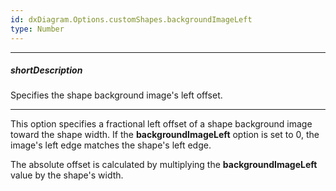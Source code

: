 ```yaml
---
id: dxDiagram.Options.customShapes.backgroundImageLeft
type: Number
---
```

---
##### shortDescription
Specifies the shape background image's left offset.

---
This option specifies a fractional left offset of a shape background image toward the shape width. If the **backgroundImageLeft** option is set to 0, the image's left edge matches the shape's left edge.

The absolute offset is calculated by multiplying the **backgroundImageLeft** value by the shape's width.